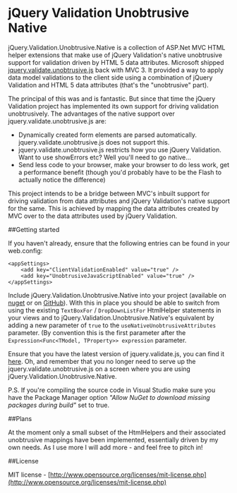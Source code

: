 jQuery Validation Unobtrusive Native
====================================

jQuery.Validation.Unobtrusive.Native is a collection of ASP.Net MVC HTML helper extensions that make use of jQuery Validation's native unobtrusive support for validation driven by HTML 5 data attributes.  Microsoft shipped [jquery.validate.unobtrusive.js](http://bradwilson.typepad.com/blog/2010/10/mvc3-unobtrusive-validation.html) back with MVC 3.  It provided a way to apply data model validations to the client side using a combination of jQuery Validation and HTML 5 data attributes (that's the "unobtrusive" part).

The principal of this was and is fantastic.  But since that time the jQuery Validation project has implemented its own support for driving validation unobtrusively.  The advantages of the native support over jquery.validate.unobtrusive.js are:

* Dynamically created form elements are parsed automatically.  jquery.validate.unobtrusive.js does not support this.
* jquery.validate.unobtrusive.js restricts how you use jQuery Validation.  Want to use showErrors etc?  Well you'll need to go native... 
* Send less code to your browser, make your browser to do less work, get a performance benefit (though you'd probably have to be the Flash to actually notice the difference)

This project intends to be a bridge between MVC's inbuilt support for driving validation from data attributes and jQuery Validation's native support for the same.  This is achieved by mapping the data attributes created by MVC over to the data attributes used by jQuery Validation.

##Getting started

If you haven't already, ensure that the following entries can be found in your web.config:

    <appSettings>
        <add key="ClientValidationEnabled" value="true" />
        <add key="UnobtrusiveJavaScriptEnabled" value="true" />
    </appSettings>

Include jQuery.Validation.Unobtrusive.Native into your project (available on [nuget](https://www.nuget.org/packages/jQuery.Validation.Unobtrusive.Native/) or on [GitHub](http://github.com/johnnyreilly/jQueryValidateNativeUnobtrusiveMVC)). With this in place you should be able to switch from using the existing `TextBoxFor` / `DropDownListFor` HtmlHelper statements in your views and to jQuery.Validation.Unobtrusive.Native's equivalent by adding a new parameter of `true` to the `useNativeUnobtrusiveAttributes` parameter. (By convention this is the first parameter after the `Expression<Func<TModel, TProperty>> expression` parameter.

Ensure that you have the latest version of jquery.validate.js, you can find it [here](http://jqueryvalidation.org/).  Oh, and remember that you no longer need to serve up the jquery.validate.unobtrusive.js on a screen where you are using jQuery.Validation.Unobtrusive.Native.

P.S. If you're compiling the source code in Visual Studio make sure you have the Package Manager option *"Allow NuGet to download missing packages during build"* set to true.

##Plans

At the moment only a small subset of the HtmlHelpers and their associated unobtrusive mappings have been implemented, essentially driven by my own needs.  As I use more I will add more - and feel free to pitch in!

##License

MIT license - [http://www.opensource.org/licenses/mit-license.php](http://www.opensource.org/licenses/mit-license.php)
